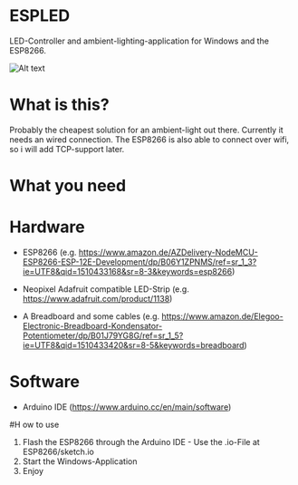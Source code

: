 # ESPLED
LED-Controller and ambient-lighting-application for Windows and the ESP8266.

![Alt text](Demo.gif?raw=true "Title")

# What is this?
Probably the cheapest solution for an ambient-light out there. Currently it needs an wired connection. The ESP8266 is also able to connect over wifi, so i will add TCP-support later.

# What you need

# Hardware
- ESP8266 (e.g. https://www.amazon.de/AZDelivery-NodeMCU-ESP8266-ESP-12E-Development/dp/B06Y1ZPNMS/ref=sr_1_3?ie=UTF8&qid=1510433168&sr=8-3&keywords=esp8266)

- Neopixel Adafruit compatible LED-Strip (e.g. https://www.adafruit.com/product/1138)

- A Breadboard and some cables (e.g. https://www.amazon.de/Elegoo-Electronic-Breadboard-Kondensator-Potentiometer/dp/B01J79YG8G/ref=sr_1_5?ie=UTF8&qid=1510433420&sr=8-5&keywords=breadboard)

# Software
- Arduino IDE (https://www.arduino.cc/en/main/software)


#H ow to use
1. Flash the ESP8266 through the Arduino IDE - Use the .io-File at ESP8266/sketch.io
2. Start the Windows-Application
3. Enjoy
